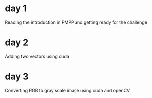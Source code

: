 # day 1
Reading the introduction in PMPP and getting ready for the challenge
# day 2
Adding two vectors using cuda
# day 3
Converting RGB to gray scale image using cuda and openCV
